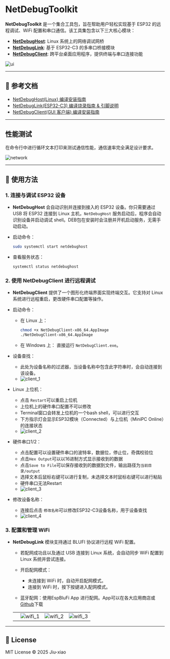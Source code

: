 # NetDebugToolkit

**NetDebugToolkit** 是一个集合工具包，旨在帮助用户轻松实现基于 ESP32 的远程调试、WiFi 配置和串口通信。该工具集包含以下三大核心模块：

- **[NetDebugHost](https://github.com/Jiu-xiao/NetDebugHost)**: Linux 系统上的网络调试网桥
- **[NetDebugLink](https://github.com/Jiu-xiao/NetDebugLink)**: 基于 ESP32-C3 的多串口桥接模块
- **[NetDebugClient](https://github.com/Jiu-xiao/NetDebugClient)**: 跨平台桌面应用程序，提供终端与串口连接功能

![ui](images/ui.png)

---

## 📝 参考文档

- [NetDebugHost(Linux) 编译安装指南](https://github.com/Jiu-xiao/NetDebugHost/blob/master/README.md)
- [NetDebugLink(ESP32-C3) 编译烧录指南 &amp; 引脚说明](https://github.com/Jiu-xiao/NetDebugLink/blob/master/README.md)
- [NetDebugClient(GUI 客户端) 编译安装指南](https://github.com/Jiu-xiao/NetDebugClient/blob/master/README.md)

---

## 性能测试

在命令行中进行循环文本打印来测试通信性能，通信速率完全满足设计要求。

![network](images/network.png)

---

## 🚀 使用方法

### 1. 连接与调试 ESP32 设备

- **NetDebugHost** 会自动识别并连接到接入的 ESP32 设备。你只需要通过 USB 将 ESP32 连接到 Linux 主机，`NetDebugHost` 服务启动后，程序会自动识别设备并启动调试 shell。DEB包在安装时会注册并开机启动服务，无需手动启动。
- 启动命令：

  ```bash
  sudo systemctl start netdebughost
  ```

- 查看服务状态：

  ```bash
  systemctl status netdebughost
  ```

### 2. 使用 NetDebugClient 进行远程调试

- **NetDebugClient** 提供了一个图形化终端界面实现终端交互。它支持对 Linux 系统进行远程重启，更改硬件串口配置等操作。
- 启动命令：

  - 在 Linux 上：

    ```bash
    chmod +x NetDebugClient-x86_64.AppImage
    ./NetDebugClient-x86_64.AppImage
    ```

  - 在 Windows 上：
    直接运行 `NetDebugClient.exe`。
- 设备查找：

  - 此处为设备名称的过滤器，当设备名称中包含此字符串时，会自动连接到该设备。
  - ![client_1](images/client_1.png)
- Linux 上位机：

  - 点击 `Restart`可以重启上位机
  - 上位机上的硬件串口配置不可以修改
  - Terminal窗口会转发上位机的一个bash shell，可以进行交互
  - 下方指示灯会显示ESP32模块（Connected）与上位机（MiniPC Online）的连接状态
  - ![client_2](images/client_2.png)
- 硬件串口1/2：

  - 点击配置可以设置硬件串口的波特率，数据位，停止位，奇偶校验位
  - 点击`Hex Output`可以以16进制方式显示接收到的数据
  - 点击`Save to File`可以保存接收到的数据到文件，输出路径为`当前目录/output`
  - 选择文本后鼠标右键可以进行复制，未选择文本时鼠标右键可以进行粘贴
  - 硬件串口无法Restart
  - ![client_3](images/client_3.png)
- 修改设备名称：

  - 连接后点击 `修改名称`可以修改ESP32-C3设备名称，用于设备查找
  - ![client_4](images/client_4.png)

### 3. 配置和管理 WiFi

- **NetDebugLink** 模块支持通过 BLUFI 协议进行远程 WiFi 配置。

  - 若配网成功且以及通过 USB 连接到 Linux 系统，会自动同步 WiFi 配置到 Linux 系统并尝试连接。
  - 开启配网模式：

    - 未连接到 WiFi 时，自动开启配网模式。
    - 连接到 WiFi 时，按下按键进入配网模式。
  - 蓝牙配网：使用EspBluFi App 进行配网。App可以在各大应用商店或[Github](https://github.com/EspressifApp/EspBlufiForAndroid/releases)下载

  |     |                              |                              |                              |
  | --- | ---------------------------- | ---------------------------- | ---------------------------- |
  |     | ![wifi_1](images/wifi_1.jpg) | ![wifi_2](images/wifi_2.jpg) | ![wifi_3](images/wifi_3.jpg) |

---

## 📄 License

MIT License © 2025 Jiu-xiao
